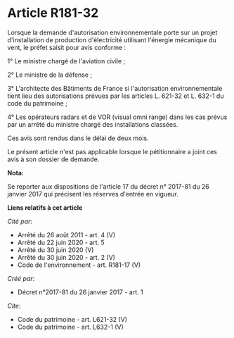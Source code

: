 # Article R181-32

Lorsque la demande d'autorisation environnementale porte sur un projet d'installation de production d'électricité utilisant
l'énergie mécanique du vent, le préfet saisit pour avis conforme :

1° Le ministre chargé de l'aviation civile ;

2° Le ministre de la défense ;

3° L'architecte des Bâtiments de France si l'autorisation environnementale tient lieu des autorisations prévues par les
articles L. 621-32 et L. 632-1 du code du patrimoine ;

4° Les opérateurs radars et de VOR (visual omni range) dans les cas prévus par un arrêté du ministre chargé des installations
classées.

Ces avis sont rendus dans le délai de deux mois.

Le présent article n'est pas applicable lorsque le pétitionnaire a joint ces avis à son dossier de demande.

**Nota:**

Se reporter aux dispositions de l'article 17 du décret n° 2017-81 du 26 janvier 2017 qui précisent les réserves d'entrée en
vigueur.

**Liens relatifs à cet article**

_Cité par_:

  - Arrêté du 26 août 2011 - art. 4 (V)
  - Arrêté du 22 juin 2020 - art. 5
  - Arrêté du 30 juin 2020 (V)
  - Arrêté du 30 juin 2020 - art. 2 (V)
  - Code de l'environnement - art. R181-17 (V)

_Créé par_:

  - Décret n°2017-81 du 26 janvier 2017 - art. 1

_Cite_:

  - Code du patrimoine - art. L621-32 (V)
  - Code du patrimoine - art. L632-1 (V)

